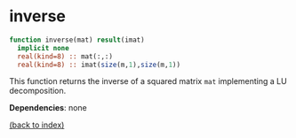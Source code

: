 # inverse

```fortran
function inverse(mat) result(imat)
  implicit none
  real(kind=8) :: mat(:,:)
  real(kind=8) :: imat(size(m,1),size(m,1))
```

This function returns the inverse of a squared matrix ```mat``` implementing a LU decomposition.

**Dependencies**: none

[(back to index)](index.md)
